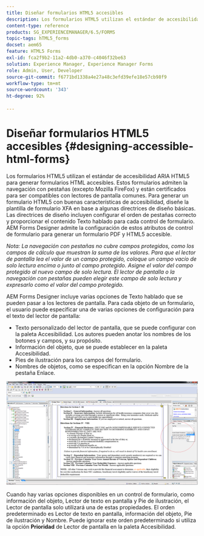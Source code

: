 ```yaml
---
title: Diseñar formularios HTML5 accesibles
description: Los formularios HTML5 utilizan el estándar de accesibilidad ARIA HTML5. Estos formularios admiten la navegación con pestañas y están certificados para ser compatibles con lectores de pantalla comunes.
content-type: reference
products: SG_EXPERIENCEMANAGER/6.5/FORMS
topic-tags: hTML5_forms
docset: aem65
feature: HTML5 Forms
exl-id: fca2f9b2-11a2-4db0-a370-c4046f32be63
solution: Experience Manager, Experience Manager Forms
role: Admin, User, Developer
source-git-commit: f6771bd1338a4e27a48c3efd39efe18e57cb98f9
workflow-type: tm+mt
source-wordcount: '343'
ht-degree: 92%

---
```


# Diseñar formularios HTML5 accesibles {#designing-accessible-html-forms}

Los formularios HTML5 utilizan el estándar de accesibilidad ARIA HTML5 para generar formularios HTML accesibles. Estos formularios admiten la navegación con pestañas (excepto Mozilla FireFox) y están certificados para ser compatibles con lectores de pantalla comunes. Para generar un formulario HTML5 con buenas características de accesibilidad, diseñe la plantilla de formulario XFA en base a algunas directrices de diseño básicas. Las directrices de diseño incluyen configurar el orden de pestañas correcto y proporcionar el contenido Texto hablado para cada control de formulario. AEM Forms Designer admite la configuración de estos atributos de control de formulario para generar un formulario PDF y HTML5 accesible.

*Nota: La navegación con pestañas no cubre campos protegidos, como los campos de cálculo que muestran la suma de los valores. Para que el lector de pantalla lea el valor de un campo protegido, coloque un campo vacío de solo lectura encima o junto al campo protegido. Asigne el valor del campo protegido al nuevo campo de solo lectura. El lector de pantalla o la navegación con pestañas pueden elegir este campo de solo lectura y expresarlo como el valor del campo protegido.*

AEM Forms Designer incluye varias opciones de Texto hablado que se pueden pasar a los lectores de pantalla. Para cada objeto de un formulario, el usuario puede especificar una de varias opciones de configuración para el texto del lector de pantalla:

* Texto personalizado del lector de pantalla, que se puede configurar con la paleta Accesibilidad. Los autores pueden anotar los nombres de los botones y campos, y su propósito.
* Información del objeto, que se puede establecer en la paleta Accesibilidad.
* Pies de ilustración para los campos del formulario.
* Nombres de objetos, como se especifican en la opción Nombre de la pestaña Enlace.

![accesibilidad](assets/accessibility.png)

Cuando hay varias opciones disponibles en un control de formulario, como información del objeto, Lector de texto en pantalla y Pie de ilustración, el Lector de pantalla solo utilizará una de estas propiedades. El orden predeterminado es Lector de texto en pantalla, información del objeto, Pie de ilustración y Nombre. Puede ignorar este orden predeterminado si utiliza la opción **Prioridad** de Lector de pantalla en la paleta Accesibilidad.
